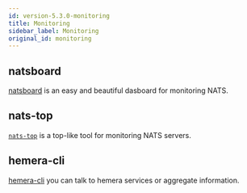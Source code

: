 ```yaml
---
id: version-5.3.0-monitoring
title: Monitoring
sidebar_label: Monitoring
original_id: monitoring
---
```


## natsboard

[natsboard](https://github.com/devfacet/natsboard) is an easy and beautiful dasboard for monitoring NATS.

## nats-top

[`nats-top`](https://github.com/nats-io/nats-top) is a top-like tool for monitoring NATS servers.

## hemera-cli

[hemera-cli](https://github.com/hemerajs/hemera-cli) you can talk to hemera services or aggregate information.
